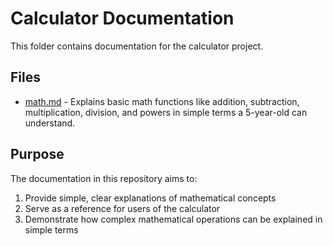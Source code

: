 # Calculator Documentation

This folder contains documentation for the calculator project.

## Files

- [math.md](math.md) - Explains basic math functions like addition, subtraction, multiplication, division, and powers in simple terms a 5-year-old can understand.

## Purpose

The documentation in this repository aims to:

1. Provide simple, clear explanations of mathematical concepts
2. Serve as a reference for users of the calculator
3. Demonstrate how complex mathematical operations can be explained in simple terms 
